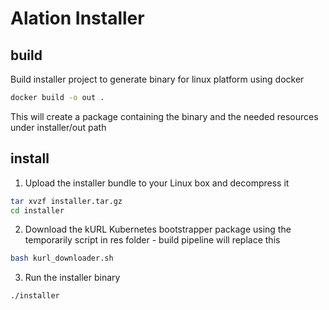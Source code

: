 # Alation Installer

## build
Build installer project to generate binary for linux platform using docker
```bash
docker build -o out .
```
This will create a package containing the binary and the needed resources under installer/out path

## install
1. Upload the installer bundle to your Linux box and decompress it
```bash
tar xvzf installer.tar.gz 
cd installer
```


2. Download the kURL Kubernetes bootstrapper package using the temporarily script in res folder - build pipeline will replace this
```bash
bash kurl_downloader.sh
```


3. Run the installer binary 
```bash
./installer
``` 
   

